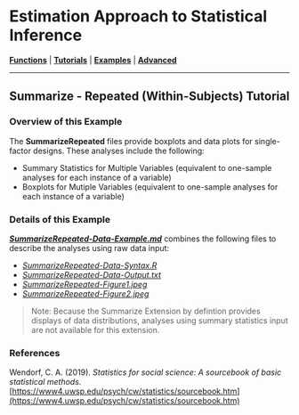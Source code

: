 # Estimation Approach to Statistical Inference

[**Functions**](../../A-Functions) | 
[**Tutorials**](../../B-Tutorials) | 
[**Examples**](../../C-Examples) | 
[**Advanced**](../../D-Advanced)

---

## Summarize - Repeated (Within-Subjects) Tutorial

### Overview of this Example

The **SummarizeRepeated** files provide boxplots and data plots for single-factor designs. These analyses include the following:

- Summary Statistics for Multiple Variables (equivalent to one-sample analyses for each instance of a variable)
- Boxplots for Mutiple Variables (equivalent to one-sample analyses for each instance of a variable)

### Details of this Example
 
[_**SummarizeRepeated-Data-Example.md**_](./SummarizeRepeated-Data-Example.md) combines the following files to describe the analyses using raw data input:

- [_SummarizeRepeated-Data-Syntax.R_](./SummarizeRepeated-Data-Syntax.R)
- [_SummarizeRepeated-Data-Output.txt_](./SummarizeRepeated-Data-Output.txt)
- [_SummarizeRepeated-Figure1.jpeg_](./SummarizeRepeated-Figure1.jpeg)
- [_SummarizeRepeated-Figure2.jpeg_](./SummarizeRepeated-Figure2.jpeg)

> Note: Because the Summarize Extension by defintion provides displays of data distributions, analyses using summary statistics input are not available for this extension.

### References

Wendorf, C. A. (2019). _Statistics for social science: A sourcebook of basic statistical methods._ [https://www4.uwsp.edu/psych/cw/statistics/sourcebook.htm](https://www4.uwsp.edu/psych/cw/statistics/sourcebook.htm)
